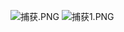 ![捕获.PNG](https://i.loli.net/2020/03/02/RBfIHu15wpqbF2O.png)
![捕获1.PNG](https://i.loli.net/2020/03/02/gtiRjoQdGYFbmeS.png)
